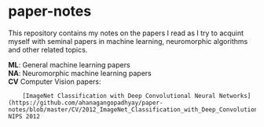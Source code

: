 # paper-notes
This repository contains my notes on the papers I read as I try to acquint myself with seminal papers in machine learning, neuromorphic algorithms and other related topics. 

**ML**: General machine learning papers  
**NA**: Neuromorphic machine learning papers  
**CV**  Computer Vision papers:

        [ImageNet Classification with Deep Convolutional Neural Networks](https://github.com/ahanagangopadhyay/paper-notes/blob/master/CV/2012_ImageNet_Classification_with_Deep_Convolutional_Neural_Networks.md), NIPS 2012
